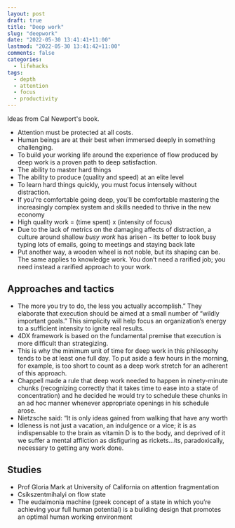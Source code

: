 ```yaml
---
layout: post
draft: true
title: "Deep work"
slug: "deepwork"
date: "2022-05-30 13:41:41+11:00"
lastmod: "2022-05-30 13:41:42+11:00"
comments: false
categories:
  - lifehacks
tags:
  - depth
  - attention
  - focus
  - productivity
---
```


Ideas from Cal Newport's book.


- Attention must be protected at all costs.
- Human beings are at their best when immersed deeply in something challenging.
- To build your working life around the experience of flow produced by deep work is a proven path to deep satisfaction.
- The ability to master hard things
- The ability to produce (quality and speed) at an elite level
- To learn hard things quickly, you must focus intensely without distraction.
- If you're comfortable going deep, you'll be comfortable mastering the increasingly complex system and skills needed to thrive in the new economy
- High quality work = (time spent) x (intensity of focus)
- Due to the lack of metrics on the damaging affects of distraction, a culture around shallow *busy work* has arisen - its better to look busy typing lots of emails, going to meetings and staying back late
- Put another way, a wooden wheel is not noble, but its shaping can be. The same applies to knowledge work. You don’t need a rarified job; you need instead a rarified approach to your work.

## Approaches and tactics

- The more you try to do, the less you actually accomplish.” They elaborate that execution should be aimed at a small number of “wildly important goals.” This simplicity will help focus an organization’s energy to a sufficient intensity to ignite real results.
- 4DX framework is based on the fundamental premise that execution is more difficult than strategizing.
- This is why the minimum unit of time for deep work in this philosophy tends to be at least one full day. To put aside a few hours in the morning, for example, is too short to count as a deep work stretch for an adherent of this approach.
- Chappell made a rule that deep work needed to happen in ninety-minute chunks (recognizing correctly that it takes time to ease into a state of concentration) and he decided he would try to schedule these chunks in an ad hoc manner whenever appropriate openings in his schedule arose.
- Nietzsche said: “It is only ideas gained from walking that have any worth
- Idleness is not just a vacation, an indulgence or a vice; it is as indispensable to the brain as vitamin D is to the body, and deprived of it we suffer a mental affliction as disfiguring as rickets...its, paradoxically, necessary to getting any work done.



## Studies

- Prof Gloria Mark at University of California on attention fragmentation
- Csikszentmihalyi on flow state
- The eudaimonia machine (greek concept of a state in which you’re achieving your full human potential) is a building design that promotes an optimal human working environment
